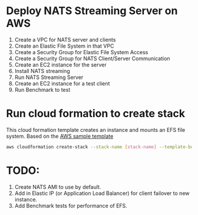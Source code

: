 # Deploy NATS Streaming Server on AWS

1. Create a VPC for NATS server and clients
1. Create an Elastic File System in that VPC
1. Create a Security Group for Elastic File System Access
1. Create a Security Group for NATS Client/Server Communication
1. Create an EC2 instance for the server
1. Install NATS streaming
1. Run NATS Streaming Server
1. Create an EC2 instance for a test client
1. Run Benchmark to test

# Run cloud formation to create stack
This cloud formation template creates an instance and mounts an EFS file system. Based on the [AWS sample template](http://docs.aws.amazon.com/AWSCloudFormation/latest/UserGuide/quickref-efs.html)

``` bash
aws cloudformation create-stack --stack-name [stack-name] --template-body file://nats-streaming-efs-template.json --capabilities CAPABILITY_IAM
```

# TODO:
1. Create NATS AMI to use by default.
1. Add in Elastic IP (or Application Load Balancer) for client failover to new instance.
1. Add Benchmark tests for performance of EFS.



